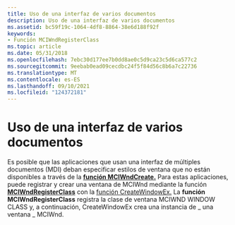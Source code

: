 ```yaml
---
title: Uso de una interfaz de varios documentos
description: Uso de una interfaz de varios documentos
ms.assetid: bc59f19c-1064-4df8-8864-38e6d188f92f
keywords:
- Función MCIWndRegisterClass
ms.topic: article
ms.date: 05/31/2018
ms.openlocfilehash: 7ebc30d177ee7b0dd8ae0c5d9ca23c5d6ca577c2
ms.sourcegitcommit: 9eebab0ead09cecdbc24f5f84d56c8b6a7c22736
ms.translationtype: MT
ms.contentlocale: es-ES
ms.lasthandoff: 09/10/2021
ms.locfileid: "124372181"
---
```

# <a name="using-a-multiple-document-interface"></a>Uso de una interfaz de varios documentos

Es posible que las aplicaciones que usan una interfaz de múltiples documentos (MDI) deban especificar estilos de ventana que no están disponibles a través de la [**función MCIWndCreate.**](/windows/desktop/api/Vfw/nf-vfw-mciwndcreatea) Para estas aplicaciones, puede registrar y crear una ventana de MCIWnd mediante la función [**MCIWndRegisterClass**](/windows/desktop/api/Vfw/nf-vfw-mciwndregisterclass) con la [función CreateWindowEx.](/windows/win32/api/winuser/nf-winuser-createwindowexa) La **función MCIWndRegisterClass** registra la clase de ventana MCIWND WINDOW CLASS y, a continuación, CreateWindowEx crea una instancia de \_ una ventana \_ MCIWnd. 

 

 